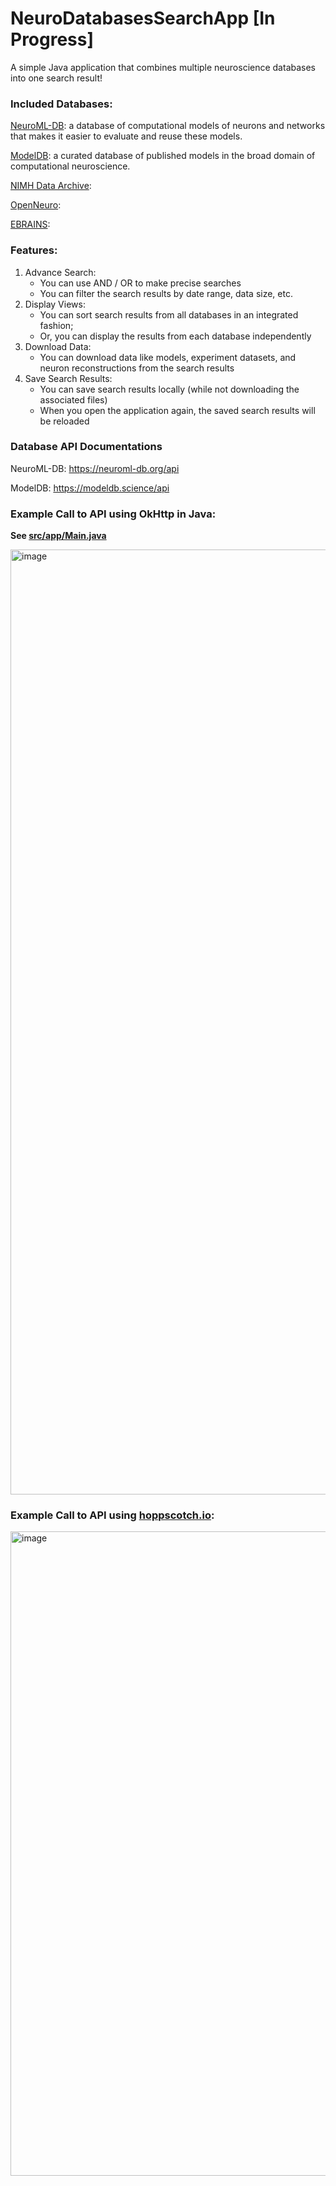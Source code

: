 # NeuroDatabasesSearchApp [In Progress]
A simple Java application that combines multiple neuroscience databases into one search result!

### Included Databases:
[NeuroML-DB](https://neuroml-db.org/): a database of computational models of neurons and networks that makes it easier to evaluate and reuse these models.  

[ModelDB](https://modeldb.science/): a curated database of published models in the broad domain of computational neuroscience.

[NIMH Data Archive](https://nda.nih.gov/nda/apis.html): 

[OpenNeuro](https://openneuro.org/): 

[EBRAINS](https://www.ebrains.eu/): 

### Features:
1. Advance Search:
    - You can use AND / OR to make precise searches
    - You can filter the search results by date range, data size, etc.
2. Display Views:
    - You can sort search results from all databases in an integrated fashion;
    - Or, you can display the results from each database independently
3. Download Data:
    - You can download data like models, experiment datasets, and neuron reconstructions from the search results
4. Save Search Results:
    - You can save search results locally (while not downloading the associated files)
    - When you open the application again, the saved search results will be reloaded
  
### Database API Documentations 

NeuroML-DB: https://neuroml-db.org/api

ModelDB: https://modeldb.science/api

### Example Call to API using OkHttp in Java:
**See [src/app/Main.java](https://github.com/MarksonChen/NeuroDatabasesSearchApp/blob/master/src/app/Main.java)**

<img width="1512" alt="image" src="https://github.com/MarksonChen/NeuroDatabasesSearchApp/assets/46666959/49a03ec2-0b29-4c1c-8719-bfd93ee26215">

### Example Call to API using [hoppscotch.io](https://hoppscotch.io/):
<img width="1031" alt="image" src="https://github.com/MarksonChen/NeuroDatabasesSearchApp/assets/46666959/83f72b5a-f9fd-4488-9ee4-04229e3a5430">
